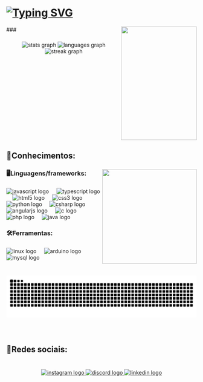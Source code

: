 <h1 align="left"><a href="https://git.io/typing-svg"><img src="https://readme-typing-svg.demolab.com?font=Fira+Code&size=25&pause=1000&color=F76C00&width=435&lines=Ol%C3%A1%F0%9F%91%8B%2C+bem+vindo+ao+meu+GitHub!;%F0%9F%91%BESou+o+Pedro+Lucas!+" alt="Typing SVG" /></a></h1>
###

<img align="right" height="300" width="200" src="https://media.giphy.com/media/v1.Y2lkPTc5MGI3NjExNG03Yjh3c3YyN2tkOTM1OGRzdXFxMW0wa2xqNHAxN2RyanEybm9zZSZlcD12MV9pbnRlcm5hbF9naWZfYnlfaWQmY3Q9cw/Z2NXSNmbgcE21zbVyZ/giphy.gif"  />

###

<div align="center">
  <img src="https://github-readme-stats.vercel.app/api?username=pEdrolgdcm&hide_title=false&hide_rank=false&show_icons=true&include_all_commits=true&count_private=true&disable_animations=false&theme=dracula&locale=en&hide_border=false&order=1" height="140" alt="stats graph"  />
  <img src="https://github-readme-stats.vercel.app/api/top-langs?username=pEdrolgdcm&locale=en&hide_title=false&layout=compact&card_width=320&langs_count=5&theme=dracula&hide_border=false&order=2" height="140" alt="languages graph"  />
  <img src="https://streak-stats.demolab.com?user=pEdrolgdcm&locale=en&mode=daily&theme=dark&hide_border=false&border_radius=5&order=3" height="150" alt="streak graph"  />
</div>

###

<br clear="both">

<h2 align="left">🧠Conhecimentos:</h2>

###

<img align="right" height="250" width="250" src="https://media.giphy.com/media/v1.Y2lkPTc5MGI3NjExazUzaWVmM2lnb2ZxaTlld3Iwdmh6Yms1YjdxYmFhMG5rcmFkZnZsZyZlcD12MV9pbnRlcm5hbF9naWZfYnlfaWQmY3Q9cw/n881nu8KO2tJ5VtJ7U/giphy.gif"  />

###

<h3 align="left">🖥️Linguagens/frameworks:</h3>

###

<div align="left">
  <img src="https://cdn.jsdelivr.net/gh/devicons/devicon/icons/javascript/javascript-original.svg" height="40" alt="javascript logo"  />
  <img width="12" />
  <img src="https://cdn.jsdelivr.net/gh/devicons/devicon/icons/typescript/typescript-original.svg" height="40" alt="typescript logo"  />
  <img width="12" />
  <img src="https://cdn.jsdelivr.net/gh/devicons/devicon/icons/html5/html5-original.svg" height="40" alt="html5 logo"  />
  <img width="12" />
  <img src="https://cdn.jsdelivr.net/gh/devicons/devicon/icons/css3/css3-original.svg" height="40" alt="css3 logo"  />
  <img width="12" />
  <img src="https://cdn.jsdelivr.net/gh/devicons/devicon/icons/python/python-original.svg" height="40" alt="python logo"  />
  <img width="12" />
  <img src="https://cdn.jsdelivr.net/gh/devicons/devicon/icons/csharp/csharp-original.svg" height="40" alt="csharp logo"  />
  <img width="12" />
  <img src="https://cdn.jsdelivr.net/gh/devicons/devicon/icons/angularjs/angularjs-original.svg" height="40" alt="angularjs logo"  />
  <img width="12" />
  <img src="https://cdn.jsdelivr.net/gh/devicons/devicon/icons/c/c-original.svg" height="40" alt="c logo"  />
  <img width="12" />
  <img src="https://cdn.jsdelivr.net/gh/devicons/devicon/icons/php/php-original.svg" height="40" alt="php logo"  />
  <img width="12" />
  <img src="https://cdn.jsdelivr.net/gh/devicons/devicon/icons/java/java-original.svg" height="40" alt="java logo"  />
</div>

###

<h3 align="left">🛠️Ferramentas:</h3>

###

<div align="left">
  <img src="https://cdn.jsdelivr.net/gh/devicons/devicon/icons/linux/linux-original.svg" height="40" alt="linux logo"  />
  <img width="12" />
  <img src="https://cdn.jsdelivr.net/gh/devicons/devicon/icons/arduino/arduino-original.svg" height="40" alt="arduino logo"  />
  <img width="12" />
  <img src="https://cdn.jsdelivr.net/gh/devicons/devicon/icons/mysql/mysql-original.svg" height="40" alt="mysql logo"  />
</div>

###

<br clear="both">

<img src="https://raw.githubusercontent.com/pEdrolgdcm/pEdrolgdcm/output/snake.svg" alt="Snake animation" />

###

<br clear="both">

<h2 align="left">🚀Redes sociais:</h2>

###

<br clear="both">

<div align="center">
  <a href="https://www.instagram.com/pedrolgdcm/" target="_blank">
    <img src="https://img.shields.io/static/v1?message=Instagram&logo=instagram&label=&color=E4405F&logoColor=white&labelColor=&style=for-the-badge" height="40" alt="instagram logo"  />
  </a>
  <a href="discordapp.com/users/519469580452626444" target="_blank">
    <img src="https://img.shields.io/static/v1?message=Discord&logo=discord&label=&color=7289DA&logoColor=white&labelColor=&style=for-the-badge" height="40" alt="discord logo"  />
  </a>
  <a href="https://www.linkedin.com/in/pedrolgdcm/" target="_blank">
    <img src="https://img.shields.io/static/v1?message=LinkedIn&logo=linkedin&label=&color=0077B5&logoColor=white&labelColor=&style=for-the-badge" height="40" alt="linkedin logo"  />
  </a>
</div>

###